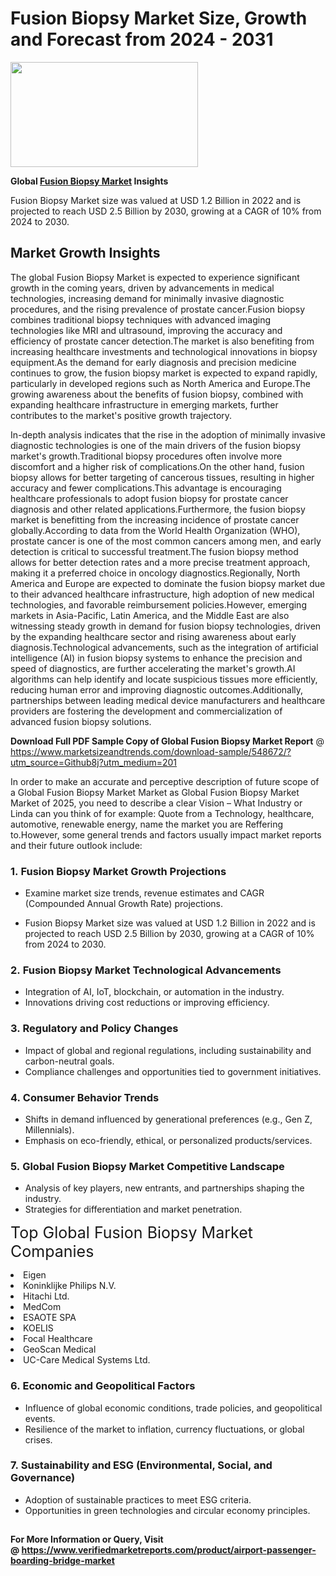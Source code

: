 <H1>Fusion Biopsy Market Size, Growth and Forecast from 2024 - 2031</H1><img class="aligncenter size-medium wp-image-584254" src="https://thirdeyenews.in/wp-content/uploads/2024/09/Global-Market-Research-300x168.jpeg" alt="" width="300" height="168" /><p><strong>Global&nbsp;<a href="https://www.marketsizeandtrends.com/download-sample/548672/?utm_source=Github8j?utm_medium=201">Fusion Biopsy Market</a> Insights</strong></p><p>Fusion Biopsy Market size was valued at USD 1.2 Billion in 2022 and is projected to reach USD 2.5 Billion by 2030, growing at a CAGR of 10% from 2024 to 2030.</p><p><h2>Market Growth Insights</h2> <p>The global Fusion Biopsy Market is expected to experience significant growth in the coming years, driven by advancements in medical technologies, increasing demand for minimally invasive diagnostic procedures, and the rising prevalence of prostate cancer.Fusion biopsy combines traditional biopsy techniques with advanced imaging technologies like MRI and ultrasound, improving the accuracy and efficiency of prostate cancer detection.The market is also benefiting from increasing healthcare investments and technological innovations in biopsy equipment.As the demand for early diagnosis and precision medicine continues to grow, the fusion biopsy market is expected to expand rapidly, particularly in developed regions such as North America and Europe.The growing awareness about the benefits of fusion biopsy, combined with expanding healthcare infrastructure in emerging markets, further contributes to the market's positive growth trajectory.</p> <p>In-depth analysis indicates that the rise in the adoption of minimally invasive diagnostic technologies is one of the main drivers of the fusion biopsy market's growth.Traditional biopsy procedures often involve more discomfort and a higher risk of complications.On the other hand, fusion biopsy allows for better targeting of cancerous tissues, resulting in higher accuracy and fewer complications.This advantage is encouraging healthcare professionals to adopt fusion biopsy for prostate cancer diagnosis and other related applications.Furthermore, the fusion biopsy market is benefitting from the increasing incidence of prostate cancer globally.According to data from the World Health Organization (WHO), prostate cancer is one of the most common cancers among men, and early detection is critical to successful treatment.The fusion biopsy method allows for better detection rates and a more precise treatment approach, making it a preferred choice in oncology diagnostics.Regionally, North America and Europe are expected to dominate the fusion biopsy market due to their advanced healthcare infrastructure, high adoption of new medical technologies, and favorable reimbursement policies.However, emerging markets in Asia-Pacific, Latin America, and the Middle East are also witnessing steady growth in demand for fusion biopsy technologies, driven by the expanding healthcare sector and rising awareness about early diagnosis.Technological advancements, such as the integration of artificial intelligence (AI) in fusion biopsy systems to enhance the precision and speed of diagnostics, are further accelerating the market's growth.AI algorithms can help identify and locate suspicious tissues more efficiently, reducing human error and improving diagnostic outcomes.Additionally, partnerships between leading medical device manufacturers and healthcare providers are fostering the development and commercialization of advanced fusion biopsy solutions.<p><span class=""><strong>Download Full PDF Sample Copy of Global Fusion Biopsy Market Report</strong> @ <a href="https://www.marketsizeandtrends.com/download-sample/548672/?utm_source=Github8j?utm_medium=201" target="_blank">https://www.marketsizeandtrends.com/download-sample/548672/?utm_source=Github8j?utm_medium=201</a></span></p><p>In order to make an accurate and perceptive description of future scope of a Global&nbsp;Fusion Biopsy Market Market as Global&nbsp;Fusion Biopsy Market Market of 2025, you need to describe a clear Vision &ndash; What Industry or Linda can you think of for example: Quote from a Technology, healthcare, automotive, renewable energy, name the market you are Reffering to.However, some general trends and factors usually impact market reports and their future outlook include:</p><h3>1.&nbsp;<strong>Fusion Biopsy Market Growth Projections</strong></h3><ul><li>Examine market size trends, revenue estimates and CAGR (Compounded Annual Growth Rate) projections.</li><li><p>Fusion Biopsy Market size was valued at USD 1.2 Billion in 2022 and is projected to reach USD 2.5 Billion by 2030, growing at a CAGR of 10% from 2024 to 2030.</p></li></ul><h3>2.&nbsp;<strong>Fusion Biopsy Market Technological Advancements</strong></h3><ul><li>Integration of AI, IoT, blockchain, or automation in the industry.</li><li>Innovations driving cost reductions or improving efficiency.</li></ul><h3>3.&nbsp;<strong>Regulatory and Policy Changes</strong></h3><ul><li>Impact of global and regional regulations, including sustainability and carbon-neutral goals.</li><li>Compliance challenges and opportunities tied to government initiatives.</li></ul><h3>4.&nbsp;<strong>Consumer Behavior Trends</strong></h3><ul><li>Shifts in demand influenced by generational preferences (e.g., Gen Z, Millennials).</li><li>Emphasis on eco-friendly, ethical, or personalized products/services.</li></ul><h3>5.&nbsp;<strong>Global Fusion Biopsy Market Competitive Landscape</strong></h3><ul><li>Analysis of key players, new entrants, and partnerships shaping the industry.</li><li>Strategies for differentiation and market penetration.</li></ul><p data-pm-slice="1 1 []"><span style="color: inherit; font-family: inherit; font-size: 25px;">Top Global Fusion Biopsy Market Companies</span></p><div class="" data-test-id=""><p><li>Eigen</li><li> Koninklijke Philips N.V.</li><li> Hitachi Ltd.</li><li> MedCom</li><li> ESAOTE SPA</li><li> KOELIS</li><li> Focal Healthcare</li><li> GeoScan Medical</li><li> UC-Care Medical Systems Ltd.</li></p></div><h3>6.&nbsp;<strong>Economic and Geopolitical Factors</strong></h3><ul><li>Influence of global economic conditions, trade policies, and geopolitical events.</li><li>Resilience of the market to inflation, currency fluctuations, or global crises.</li></ul><h3>7.&nbsp;<strong>Sustainability and ESG (Environmental, Social, and Governance)</strong></h3><ul><li>Adoption of sustainable practices to meet ESG criteria.</li><li>Opportunities in green technologies and circular economy principles.</li></ul><h2><strong style="font-size: 14px;">For More Information or Query, Visit @&nbsp;</strong><a style="background-color: #ffffff; font-size: 14px;" href="https://www.marketsizeandtrends.com/report/fusion-biopsy-market/" target="_blank">https://www.verifiedmarketreports.com/product/airport-passenger-boarding-bridge-market</a></h2>